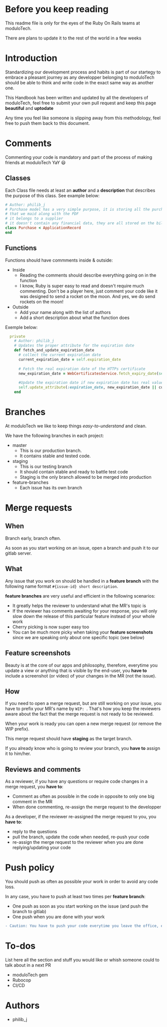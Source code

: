 # Before you keep reading

This readme file is only for the eyes of the Ruby On Rails teams at moduloTech.

There are plans to update it to the rest of the world in a few weeks

# Introduction

Standardizing our development process and habits is part of our startegy to embrace a pleasant journey as any developper belonging to moduloTech should be able to think and write code in the exact same way as another one.

This Handbook has been written and updated by all the developers of moduloTech, feel free to submit your own pull request and keep this page **beautiful** and **uptodate**

Any time you feel like someone is slipping away from this methodology, feel free to push them back to this document.

# Comments

Commenting your code is mandatory and part of the process of making friends at moduloTech YaY 😃 

## Classes

Each Class file needs at least an **author** and a **description** that describes the purpose of this class. See example below:

````ruby
# Author: philib_j
# Purchase model has a very simple purpose, it is storing all the purchases
# that we maid along with the PDF
# it belongs to a supplier
# it doesn't contain any financial data, they are all stored on the bill object
class Purchase < ApplicationRecord
end
````

## Functions

Functions should have commments inside & outside:
* Inside
  * Reading the comments should describe everything going on in the function
  * I know, Ruby is super easy to read and doesn't require much commenting. Don't be a player here, just comment your code like it was designed to send a rocket on the moon. And yes, we do send rockets on the moon!
* Outside
  * Add your name along with the list of authors
  * Add a short description about what the function does
  
Exemple below:

````ruby
  private
    # Author: philib_j
    # Updates the proper attribute for the expiration date
    def fetch_and_update_expiration_date
      # collect the current expiration date
      current_expiration_date = self.expiration_date
      
      # Fetch the real expiration date of the HTTPs certificate
      new_expiration_date = WebCertificatesService.fetch_expiry_date(self.url)
      
      #Update the expiration date if new expiration date has real value or keep the old one
      self.update_attribute(:expiration_date, new_expiration_date || current_expiration_date)
    end
````

# Branches

At moduloTech we like to keep things *easy-to-understand* and clean.

We have the following branches in each project:
  * master
    * This is our production branch.
    * It contains stable and tested code.
  * staging
    * This is our testing branch
    * It should contain stable and ready to battle test code
    * Staging is the only branch allowed to be merged into production
  * feature-branches
    * Each issue has its own branch

# Merge requests
## When

Branch early, branch often.

As soon as you start working on an issue, open a branch and push it to our gitlab server.
## What

Any issue that you work on should be handled in a **feature branch** with the following name format `#{issue-id} short description`.

**feature branches** are very useful and efficient in the following scenarios:
  * It greatly helps the reviewer to understand what the MR's topic is
  * If the reviewer has comments awaiting for your response, you will only slow down the release of this particular feature instead of your whole work
  * Cherry picking is now super easy too
  * You can be much more picky when taking your **feature screenshots** since we are speaking only about one specific topic (see below)

## Feature screenshots

Beauty is at the core of our apps and philosophy, therefore, everytime you update a view or anything that is visible by the end-user, you **have to** include a screenshot (or video) of your changes in the MR (not the issue).

## How

If you need to open a merge request, but are still working on your issue, you have to prefix your MR's name by `WIP: `. That's how you keep the reviewers aware about the fact that the merge request is not ready to be reviewed.

When your work is ready you can open a new merge request (or remove the WIP prefix).

This merge request should have **staging** as the target branch.

If you already know who is going to review your branch, you **have to** assign it to him/her.

## Reviews and comments

As a reviewer, if you have any questions or require code changes in a merge request, you **have to**:
* Comment as often as possible in the code in opposite to only one big comment in the MR
* When done commenting, re-assign the merge request to the developper

As a developer, if the reviewer re-assigned the merge request to you, you **have to**:
* reply to the questions
* pull the branch, update the code when needed, re-push your code
* re-assign the merge request to the reviewer when you are done replying/updating your code

# Push policy

You should push as often as possible your work in order to avoid any code loss.

In any case, you have to push at least two times per **feature branch**:
* One push as soon as you start working on the issue (and push the branch to gitlab)
* One push when you are done with your work

```diff
- Caution: You have to push your code everytime you leave the office, especially at the end of the day.
```

# To-dos

List here all the section and stuff you would like or whish someone could to talk about in a next PR

* moduloTech gem
* Rubocop
* CI/CD

# Authors
* philib_j
